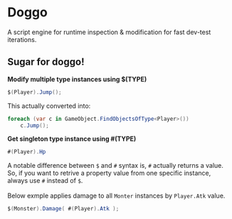 Doggo
====
A script engine for runtime inspection & modification for fast dev-test iterations.

Sugar for doggo!
----
__Modify multiple type instances using $(TYPE)__
```cs
$(Player).Jump();
```
This actually converted into:
```cs
foreach (var c in GameObject.FindObjectsOfType<Player>())
	c.Jump();
```

__Get singleton type instance using #(TYPE)__
```cs
#(Player).Hp
```
A notable difference between `$` and `#` syntax is, `#` actually returns a value.<br>
So, if you want to retrive a property value from one specific instance, always use `#` instead of `$`.<br>
<br>
Below exmple applies damage to all `Monter` instances by `Player.Atk` value.
```cs
$(Monster).Damage( #(Player).Atk );
```